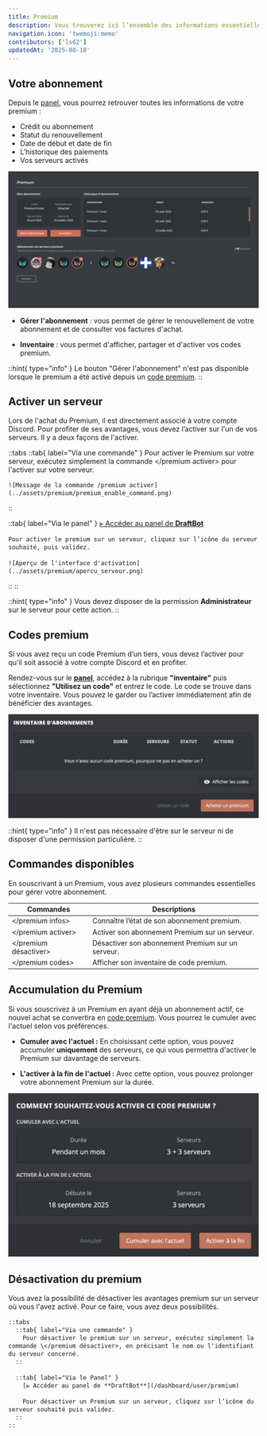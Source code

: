 ```yaml
---
title: Premium
description: Vous trouverez ici l’ensemble des informations essentielles sur le fonctionnement, la gestion et l'activation du premium de DraftBot.
navigation.icon: 'twemoji:memo'
contributors: ['ls62']
updatedAt: '2025-08-18'
---
```


## Votre abonnement

Depuis le [panel](/dashboard/user/premium), vous pourrez retrouver toutes les informations de votre premium :

- Crédit ou abonnement
- Statut du renouvellement
- Date de début et date de fin
- L'historique des paiements
- Vos serveurs activés

![Aperçu de l'interface panel](../assets/premium/interface_panel_premium.png)

- **Gérer l'abonnement** : vous permet de gérer le renouvellement de votre abonnement et de consulter vos factures d'achat.

- **Inventaire** : vous permet d'afficher, partager et d'activer vos codes premium.

::hint{ type="info" }
  Le bouton "Gérer l'abonnement" n'est pas disponible lorsque le premium a été activé depuis un [code premium](#codes-premium).
::

## Activer un serveur

Lors de l'achat du Premium, il est directement associé à votre compte Discord. Pour profiter de ses avantages, vous devez l’activer sur l'un de vos serveurs. Il y a deux façons de l'activer.

::tabs
  ::tab{ label="Via une commande" }
    Pour activer le Premium sur votre serveur, exécutez simplement la commande \</premium activer> pour l'activer sur votre serveur.

    ![Message de la commande /premium activer](../assets/premium/premium_enable_command.png)
  ::

  ::tab{ label="Via le panel" }
    [⫸ Accéder au panel de **DraftBot**](/dashboard/user/premium)

    Pour activer le premium sur un serveur, cliquez sur l’icône du serveur souhaité, puis validez.

    ![Aperçu de l'interface d'activation](../assets/premium/apercu_serveur.png)
  ::
::

::hint{ type="info" }
  Vous devez disposer de la permission **Administrateur** sur le serveur pour cette action.
::

## Codes premium

Si vous avez reçu un code Premium d’un tiers, vous devez l’activer pour qu’il soit associé à votre compte Discord et en profiter.

Rendez-vous sur le **[panel](/dashboard/user/premium)**, accédez à la rubrique **"inventaire"** puis sélectionnez **"Utilisez un code"** et entrez le code. Le code se trouve dans votre inventaire. Vous pouvez le garder ou l’activer immédiatement afin de bénéficier des avantages.

![Aperçu de l'inventaire](../assets/premium/inventaire_apercu.png)

::hint{ type="info" }
  Il n'est pas nécessaire d'être sur le serveur ni de disposer d'une permission particulière.
::

## Commandes disponibles

En souscrivant à un Premium, vous avez plusieurs commandes essentielles pour gérer votre abonnement.

| Commandes | Descriptions |
|-----------|--------------|
| \</premium infos>   | Connaître l’état de son abonnement premium.
| \</premium activer>   | Activer son abonnement Premium sur un serveur.
| \</premium désactiver>   | Désactiver son abonnement Premium sur un serveur.
| \</premium codes>   | Afficher son inventaire de code premium.

## Accumulation du Premium

Si vous souscrivez à un Premium en ayant déjà un abonnement actif, ce nouvel achat se convertira en [code premium](#codes-premium). Vous pourrez le cumuler avec l'actuel selon vos préférences.

- **Cumuler avec l'actuel :**
    En choisissant cette option, vous pouvez accumuler **uniquement** des serveurs, ce qui vous permettra d'activer le Premium sur davantage de serveurs.

- **L'activer à la fin de l'actuel :**
    Avec cette option, vous pouvez prolonger votre abonnement Premium sur la durée.

![Aperçu de la fenêtre lors de l'activation de votre code](../assets/premium/apercu_popup_acumulation.png)

## Désactivation du premium

Vous avez la possibilité de désactiver les avantages premium sur un serveur où vous l'avez activé. Pour ce faire, vous avez deux possibilités.

    ::tabs
      ::tab{ label="Via une commande" }
        Pour désactiver le premium sur un serveur, exécutez simplement la commande \</premium désactiver>, en précisant le nom ou l'identifiant du serveur concerné.
      ::

      ::tab{ label="Via le Panel" }
        [⫸ Accéder au panel de **DraftBot**](/dashboard/user/premium)

        Pour désactiver un Premium sur un serveur, cliquez sur l’icône du serveur souhaité puis validez.
      ::
    ::






